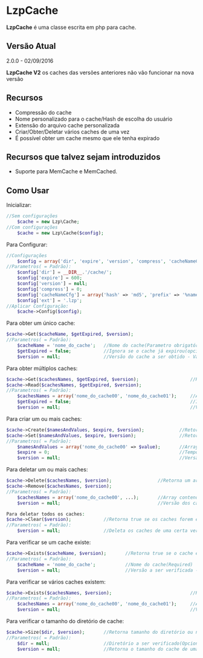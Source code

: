 # LzpCache
**LzpCache** é uma classe escrita em php para cache.

## Versão Atual
2.0.0 - 02/09/2016

**LzpCache V2** os caches das versões anteriores não vão funcionar na nova versão

## Recursos
- Compressão do cache
- Nome personalizado para o cache/Hash de escolha do usuário
- Extensão do arquivo cache personalizada
- Criar/Obter/Deletar vários caches de uma vez
- É possível obter um cache mesmo que ele tenha expirado


## Recursos que talvez sejam introduzidos
- Suporte para MemCache e MemCached.


##  Como Usar
Inicializar:
```php
//Sem configurações
	$cache = new Lzp\Cache;
//Com configurações
	$cache = new Lzp\Cache($config);
```

Para Configurar:
```php
//Configurações
	$config = array('dir', 'expire', 'version', 'compress', 'cacheNameCfg', 'ext');
//Parametros( = Padrão):
	$config['dir'] = __DIR__.'/cache/'; 										//Caminho do Diretório onde o cache será armazenado
	$config['expire'] = 600; 													//0 para infinito - Valor Aceito int(opcional)
	$config['version'] = null; 													//null desativa - Valores Aceitos float, string e int(opcional)
	$config['compress'] = 0;													//0 desativa - Valor Aceito int de 0 a 9(opcional)
	$config['cacheNameCfg'] = array('hash' => 'md5', 'prefix' => '%name%_'); 	//Use %name% para colocar o nome do cache no prefixo(opcional)
	$config['ext'] = '.lzp'; 													//Extensão do arquivo de cache(opcional)
//Aplicar Configuração:
	$cache->Config($config);
```

Para obter um único cache:
```php
$cache->Get($cacheName, $getExpired, $version);
//Parametros( = Padrão):
	$cacheName = 'nome_do_cache'; 	//Nome do cache(Parametro obrigatório)
	$getExpired = false;			//Ignora se o cache já expirou(opcional)
	$version = null;				//Versão do cache a ser obtido - Valores Aceitos float, string e int(opcional)
```

Para obter múltiplos caches:
```php
$cache->Get($cachesNames, $getExpired, $version);					//Retorna um array($nomeDoCache=>$valor)
$cache->Read($cachesNames, $getExpired, $version);
//Parametros( = Padrão):
	$cachesNames = array('nome_do_cache00', 'nome_do_cache01');		//Array contendo o Nome de cada cache(Parametro obrigatório)
	$getExpired = false;											//Ignora se o cache já expirou(opcional)
	$version = null;												//Versão do cache a ser obtido - Valores Aceitos float, string e int(opcional)
```

Para criar um ou mais caches:
```php
$cache->Create($namesAndValues, $expire, $version); 			//Retorna true em caso de sucesso
$cache->Set($namesAndValues, $expire, $version); 				//Retorna true em caso de sucesso
//Parametros( = Padrão):
	$namesAndValues = array('nome_do_cache00' => $value); 		//Array contendo os Nomes e os valores dos caches a serem criados(Parametro obrigatório)
	$expire = 0;												//Tempo do cache / 0 para infinito - Valor Aceito int(opcional)
	$version = null;											//Versão do cache a ser criado - Valores Aceitos(float, string, int) - (opcional)
```

Para deletar um ou mais caches:
```php
$cache->Delete($cachesNames, $version); 				//Retorna um array($nomecache=>$foiDeletado), $foiDeletado = true(sucesso), false(falha) ou null(cache não existe)
$cache->Remove($cachesNames, $version);
//Parametros( = Padrão):
	$cachesNames = array('nome_do_cache00', ...); 		//Array contendo o Nome de cada cache(Required)
	$version = null; 									//Versão dos caches a serem deletados - Valores Aceitos float, string e int(Opcional)
```

```php
Para deletar todos os caches:
$cache->Clear($version); 			//Retorna true se os caches forem excluídos
//Parametros( = Padrão):
	$version = null; 				//Deleta os caches de uma certa versão - Valores Aceitos float, string e int(Parametro opicional)
```

Para verificar se um cache existe:
```php
$cache->Exists($cacheName, $version);		//Retorna true se o cache existe
//Parametros( = Padrão):
	$cacheName = 'nome_do_cache'; 			//Nome do cache(Required)
	$version = null; 						//Versão a ser verificada - Valores Aceitos float, string e int(Opcional)
```

Para verificar se vários caches existem:
```php
$cache->Exists($cachesNames, $version);								//Retorna um array($nomecache=>$exists)
//Parametros( = Padrão):
	$cachesNames = array('nome_do_cache00', 'nome_do_cache01'); 	//Array contendo o Nome de cada cache(Required)
	$version = null; 												//Versão a ser verificada - Valores Aceitos float, string e int(Opcional)
```

Para verificar o tamanho do diretório de cache:
```php
$cache->Size($dir, $version);		//Retorna tamanho do diretório ou null(diretório vazio)
//Parametros( = Padrão):
	$dir = null;					//Diretório a ser verificado(Opcional)	
	$version = null; 				//Retorna o tamanho do cache de uma certa versão - Valores Aceitos float, string e int(Opcional)
```